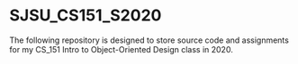 # SJSU_CS151_S2020

The following repository is designed to store source code and assignments for my CS_151 Intro to Object-Oriented Design
class in 2020. 
